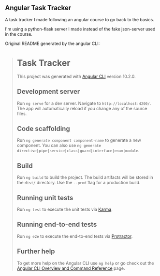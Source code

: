 Angular Task Tracker
---

A task tracker I made following an angular course to go back to the basics.

I'm using a python-flask server I made instead of the fake json-server used in the course.


Original README generated by the angular CLI:
> # Task Tracker
> 
> This project was generated with [Angular CLI](https://github.com/angular/angular-cli) version 10.2.0.
> 
> ## Development server
> 
> Run `ng serve` for a dev server. Navigate to `http://localhost:4200/`. The app will automatically reload if you change any of the source files.
> 
> ## Code scaffolding
> 
> Run `ng generate component component-name` to generate a new component. You can also use `ng generate directive|pipe|service|class|guard|interface|enum|module`.
> 
> ## Build
> 
> Run `ng build` to build the project. The build artifacts will be stored in the `dist/` directory. Use the `--prod` flag for a production build.
> 
> ## Running unit tests
> 
> Run `ng test` to execute the unit tests via [Karma](https://karma-runner.github.io).
> 
> ## Running end-to-end tests
> 
> Run `ng e2e` to execute the end-to-end tests via [Protractor](http://www.protractortest.org/).
> 
> ## Further help
> 
> To get more help on the Angular CLI use `ng help` or go check out the [Angular CLI Overview and Command Reference](https://angular.io/cli) page.
